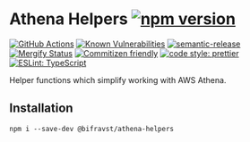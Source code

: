 # Athena Helpers [![npm version](https://img.shields.io/npm/v/@bifravst/athena-helpers.svg)](https://www.npmjs.com/package/@bifravst/athena-helpers)

[![GitHub Actions](https://github.com/bifravst/athena-helpers/workflows/Test%20and%20Release/badge.svg)](https://github.com/bifravst/athena-helpers/actions)
[![Known Vulnerabilities](https://snyk.io/test/github/bifravst/athena-helpers/badge.svg)](https://snyk.io/test/github/bifravst/athena-helpers)
[![semantic-release](https://img.shields.io/badge/%20%20%F0%9F%93%A6%F0%9F%9A%80-semantic--release-e10079.svg)](https://github.com/semantic-release/semantic-release)
[![Mergify Status](https://img.shields.io/endpoint.svg?url=https://dashboard.mergify.io/badges/bifravst/athena-helpers&style=flat)](https://mergify.io)
[![Commitizen friendly](https://img.shields.io/badge/commitizen-friendly-brightgreen.svg)](http://commitizen.github.io/cz-cli/)
[![code style: prettier](https://img.shields.io/badge/code_style-prettier-ff69b4.svg)](https://github.com/prettier/prettier/)
[![ESLint: TypeScript](https://img.shields.io/badge/ESLint-TypeScript-blue.svg)](https://github.com/typescript-eslint/typescript-eslint)

Helper functions which simplify working with AWS Athena.

## Installation

    npm i --save-dev @bifravst/athena-helpers
